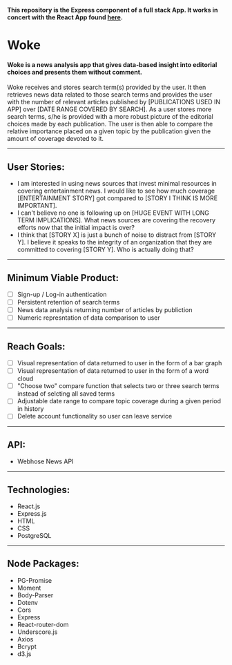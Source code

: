 **This repository is the Express component of a full stack App.  It works in concert with the React App found [here](https://github.com/teamWoke/WokeApp).**

# Woke

#### Woke is a news analysis app that gives data-based insight into editorial choices and presents them without comment.

Woke receives and stores search term(s) provided by the user.  It then retrieves news data related to those search terms and provides the user with the number of relevant articles published by [PUBLICATIONS USED IN APP] over [DATE RANGE COVERED BY SEARCH].  As a user stores more search terms, s/he is provided with a more robust picture of the editorial choices made by each publication.  The user is then able to compare the relative importance placed on a given topic by the publication given the amount of coverage devoted to it.

********************************
## User Stories:
- I am interested in using news sources that invest minimal resources in covering entertainment news.  I would like to see how much coverage [ENTERTAINMENT STORY] got compared to [STORY I THINK IS MORE IMPORTANT].
- I can't believe no one is following up on [HUGE EVENT WITH LONG TERM IMPLICATIONS].  What news sources are covering the recovery efforts now that the initial impact is over?
- I think that [STORY X] is just a bunch of noise to distract from [STORY Y].  I believe it speaks to the integrity of an organization that they are committed to covering [STORY Y].  Who is actually doing that?

********************************
## Minimum Viable Product:
- [ ] Sign-up / Log-in authentication
- [ ] Persistent retention of search terms
- [ ] News data analysis returning number of articles by publiction
- [ ] Numeric represntation of data comparison to user

********************************
## Reach Goals:
- [ ] Visual representation of data returned to user in the form of a bar graph
- [ ] Visual representation of data returned to user in the form of a word cloud
- [ ] "Choose two" compare function that selects two or three search terms instead of selcting all saved terms
- [ ] Adjustable date range to compare topic coverage during a given period in history
- [ ] Delete account functionality so user can leave service

********************************
## API:
- Webhose News API

********************************
## Technologies:
- React.js
- Express.js 
- HTML
- CSS
- PostgreSQL

********************************
## Node Packages:
- PG-Promise
- Moment
- Body-Parser
- Dotenv
- Cors
- Express
- React-router-dom
- Underscore.js
- Axios
- Bcrypt
- d3.js


